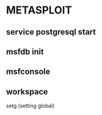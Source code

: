 # METASPLOIT

## service postgresql start

## msfdb init

## msfconsole

## workspace

setg (setting global)
